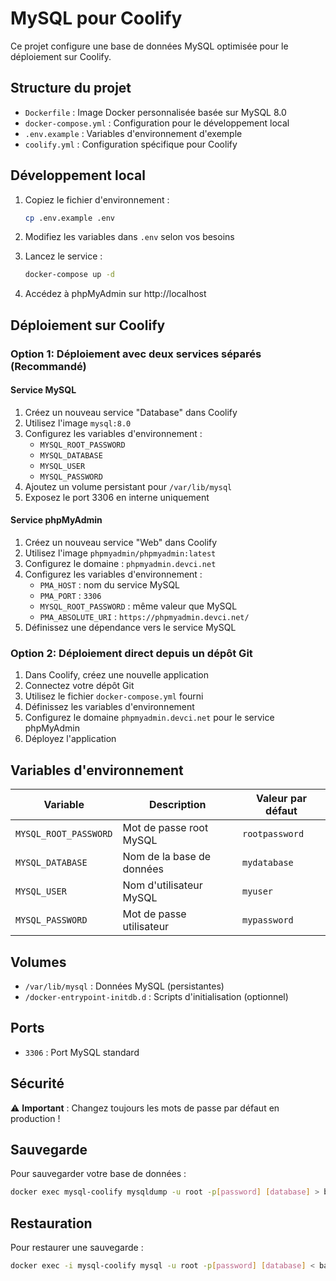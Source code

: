 # MySQL pour Coolify

Ce projet configure une base de données MySQL optimisée pour le déploiement sur Coolify.

## Structure du projet

- `Dockerfile` : Image Docker personnalisée basée sur MySQL 8.0
- `docker-compose.yml` : Configuration pour le développement local
- `.env.example` : Variables d'environnement d'exemple
- `coolify.yml` : Configuration spécifique pour Coolify

## Développement local

1. Copiez le fichier d'environnement :
   ```bash
   cp .env.example .env
   ```

2. Modifiez les variables dans `.env` selon vos besoins

3. Lancez le service :
   ```bash
   docker-compose up -d
   ```

4. Accédez à phpMyAdmin sur http://localhost

## Déploiement sur Coolify

### Option 1: Déploiement avec deux services séparés (Recommandé)

#### Service MySQL
1. Créez un nouveau service "Database" dans Coolify
2. Utilisez l'image `mysql:8.0`
3. Configurez les variables d'environnement :
   - `MYSQL_ROOT_PASSWORD`
   - `MYSQL_DATABASE`
   - `MYSQL_USER` 
   - `MYSQL_PASSWORD`
4. Ajoutez un volume persistant pour `/var/lib/mysql`
5. Exposez le port 3306 en interne uniquement

#### Service phpMyAdmin
1. Créez un nouveau service "Web" dans Coolify
2. Utilisez l'image `phpmyadmin/phpmyadmin:latest`
3. Configurez le domaine : `phpmyadmin.devci.net`
4. Configurez les variables d'environnement :
   - `PMA_HOST` : nom du service MySQL
   - `PMA_PORT` : `3306`
   - `MYSQL_ROOT_PASSWORD` : même valeur que MySQL
   - `PMA_ABSOLUTE_URI` : `https://phpmyadmin.devci.net/`
5. Définissez une dépendance vers le service MySQL

### Option 2: Déploiement direct depuis un dépôt Git

1. Dans Coolify, créez une nouvelle application
2. Connectez votre dépôt Git
3. Utilisez le fichier `docker-compose.yml` fourni
4. Définissez les variables d'environnement
5. Configurez le domaine `phpmyadmin.devci.net` pour le service phpMyAdmin
6. Déployez l'application

## Variables d'environnement

| Variable | Description | Valeur par défaut |
|----------|-------------|-------------------|
| `MYSQL_ROOT_PASSWORD` | Mot de passe root MySQL | `rootpassword` |
| `MYSQL_DATABASE` | Nom de la base de données | `mydatabase` |
| `MYSQL_USER` | Nom d'utilisateur MySQL | `myuser` |
| `MYSQL_PASSWORD` | Mot de passe utilisateur | `mypassword` |

## Volumes

- `/var/lib/mysql` : Données MySQL (persistantes)
- `/docker-entrypoint-initdb.d` : Scripts d'initialisation (optionnel)

## Ports

- `3306` : Port MySQL standard

## Sécurité

⚠️ **Important** : Changez toujours les mots de passe par défaut en production !

## Sauvegarde

Pour sauvegarder votre base de données :

```bash
docker exec mysql-coolify mysqldump -u root -p[password] [database] > backup.sql
```

## Restauration

Pour restaurer une sauvegarde :

```bash
docker exec -i mysql-coolify mysql -u root -p[password] [database] < backup.sql
```